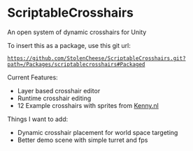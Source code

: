 # ScriptableCrosshairs
An open system of dynamic crosshairs for Unity

To insert this as a package, use this git url:

<code>https://github.com/StolenCheese/ScriptableCrosshairs.git?path=/Packages/scriptablecrosshairs#Packaged</code>

Current Features:
* Layer based crosshair editor
* Runtime crosshair editing
* 12 Example crosshairs with sprites from [Kenny.nl](https://www.kenney.nl/assets/crosshair-pack)

Things I want to add:
* Dynamic crosshair placement for world space targeting
* Better demo scene with simple turret and fps
